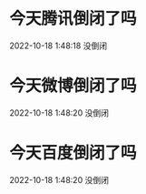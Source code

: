 # 今天腾讯倒闭了吗

2022-10-18 1:48:18 没倒闭

# 今天微博倒闭了吗

2022-10-18 1:48:20 没倒闭

# 今天百度倒闭了吗

2022-10-18 1:48:20 没倒闭


